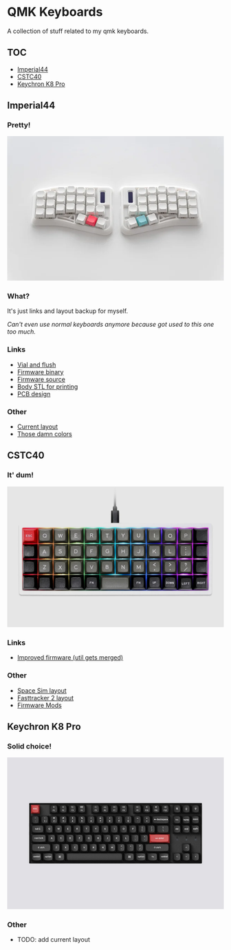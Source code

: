 # QMK Keyboards

A collection of stuff related to my qmk keyboards.

## TOC
- [Imperial44](#imperial44)
- [CSTC40](#cstc40)
- [Keychron K8 Pro](#keychron-k8-pro)

## Imperial44

### Pretty!

![The keyboard itself!](images/imperial44.jpg)

### What?

It's just links and layout backup for myself.

*Can't even use normal keyboards anymore because got used to this one too much.*

### Links

- [Vial and flush](https://ergohaven.xyz/docs/imperial44)
- [Firmware binary](https://github.com/ergohaven/keymap_hub)
- [Firmware source](https://github.com/ergohaven/vial-qmk/tree/vial/keyboards/ergohaven)
- [Body STL for printing](https://github.com/ergohaven/imperial44)
- [PCB design](https://oshwlab.com/yuriiq/imperial44v1)

### Other

- [Current layout](vial/imperial44-adjust.vil)
- [Those damn colors](notes/imperial44-colors.txt)

## CSTC40

### It' dum!

![The keyboard itself!](images/cstc40.jpg)

### Links

- [Improved firmware (util gets merged)](https://github.com/itsvar8/vial-qmk/tree/cstc40)

### Other

- [Space Sim layout](vial/cstc40-space-sim.vil)
- [Fasttracker 2 layout](vial/cstc40-fasttracker-2.vil)
- [Firmware Mods](notes/cstc40-mods.txt)

## Keychron K8 Pro

### Solid choice!

![The keyboard itself!](images/keychron-k8-pro.jpg)

### Other

- TODO: add current layout
<!-- - [Current layout](vial/keychron-k8-pro.vil) -->

